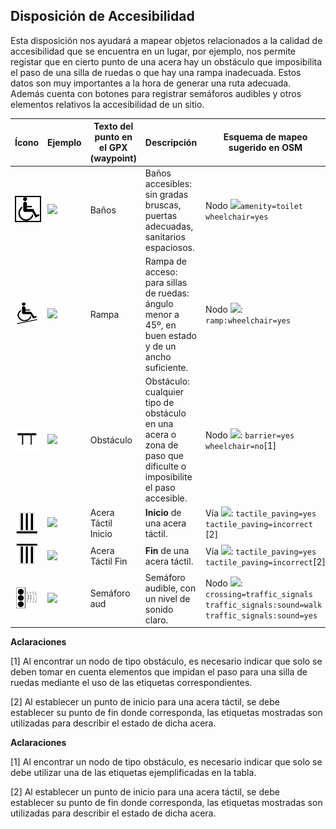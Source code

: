 ## Disposición de Accesibilidad
Esta disposición nos ayudará a mapear objetos relacionados a la calidad de accesibilidad que se encuentra en un lugar, por ejemplo, nos permite registar que en cierto punto de una acera hay un obstáculo que imposibilita el paso de una silla de ruedas o que hay una rampa inadecuada. Estos datos son muy importantes a la hora de generar una ruta adecuada. Además cuenta con botones para registrar semáforos audibles y otros elementos relativos la accesibilidad de un sitio.

| Ícono  |Ejemplo| Texto del punto en el GPX (waypoint)  | Descripción   | Esquema de mapeo sugerido en OSM   |
|--------|-------|---------------------------------------|---------------|------------------------------------|
|<img src="https://github.com/EmmanuelAB/Pruebas/blob/master/negros/ba%C3%B1os.png?raw=true" width="100" heigth="100" style="border: 2px solid black;">|<img src="https://upload.wikimedia.org/wikipedia/commons/thumb/6/6c/Handicap_toilet_2.jpg/1200px-Handicap_toilet_2.jpg" width="150" heigth="150"> | Baños |Baños accesibles: sin gradas bruscas, puertas adecuadas, sanitarios espaciosos.| Nodo ![](https://wiki.openstreetmap.org/w/images/2/20/Mf_node.svg)`amenity=toilet wheelchair=yes `| 
|<img src="https://github.com/EmmanuelAB/Pruebas/blob/master/negros/rampa.png?raw=true" width="100" heigth="100">|<img src="https://www.mobilitytoys.com/images/products/pvi%20ontrac.jpg" width="150" heigth="150"> | Rampa  | Rampa de acceso: para sillas de ruedas: ángulo menor a 45º, en buen estado y de un ancho suficiente.|Nodo ![](https://wiki.openstreetmap.org/w/images/2/20/Mf_node.svg): `ramp:wheelchair=yes`|
|<img src="https://github.com/EmmanuelAB/Pruebas/blob/master/negros/obstaculo.png?raw=true" width="100" heigth="100">|<img src="https://www.jacksons-fencing.co.uk/-/media/jacksons-products/timber/footpath--row/5888.jpg?mh=460&mw=690&hash=29B1C023A25AE85F6CCC985590743B4133B42F4D" width="250" heigth="250"> | Obstáculo  | Obstáculo: cualquier tipo de obstáculo en una acera o zona de paso que dificulte o imposibilite el paso accesible.  | Nodo ![](https://wiki.openstreetmap.org/w/images/2/20/Mf_node.svg): `barrier=yes wheelchair=no`[1]|
|<img src="https://github.com/EmmanuelAB/Pruebas/blob/master/negros/touch_inicio.png?raw=true" width="100" heigth="100">|<img src="https://i.pinimg.com/originals/ce/69/41/ce694120e62b69c2d1eb96372c56323d.jpg" width="75" heigth="75">|   Acera Táctil Inicio | **Inicio** de una acera táctil.| Vía ![](https://wiki.openstreetmap.org/w/images/0/0f/Mf_area.svg): `tactile_paving=yes tactile_paving=incorrect` [2]|
|<img src="https://github.com/EmmanuelAB/Pruebas/blob/master/negros/touch_fin.png?raw=true" width="100" heigth="100"> |<img src="https://i.pinimg.com/originals/ce/69/41/ce694120e62b69c2d1eb96372c56323d.jpg" width="75" heigth="75">|  Acera Táctil Fin | **Fin** de una acera táctil.  | Vía ![](https://wiki.openstreetmap.org/w/images/0/0f/Mf_area.svg): `tactile_paving=yes tactile_paving=incorrect`[2]|
|<img src="https://github.com/EmmanuelAB/Pruebas/blob/master/negros/semaforo.png?raw=true" width="100" heigth="100">|<img src="https://globalaccessibilitynews.com/files/2014/05/DSC_012.jpg" width="150" heigth="150">|  Semáforo aud  | Semáforo audible, con un nivel de sonido claro.|Nodo ![](https://wiki.openstreetmap.org/w/images/2/20/Mf_node.svg): ` crossing=traffic_signals  traffic_signals:sound=walk traffic_signals:sound=yes` |

**Aclaraciones**

[1] Al encontrar un nodo de tipo obstáculo, es necesario indicar que solo se deben tomar en cuenta elementos
que impidan el paso para una silla de ruedas mediante el uso de las etiquetas correspondientes.

[2] Al establecer un punto de inicio para una acera táctil, se debe establecer su punto de fin donde corresponda, las etiquetas mostradas son utilizadas para describir el estado de dicha acera.


**Aclaraciones**

[1] Al encontrar un nodo de tipo obstáculo, es necesario indicar que solo se debe utilizar una de las etiquetas ejemplificadas en la tabla.

[2] Al establecer un punto de inicio para una acera táctil, se debe establecer su punto de fin donde corresponda, las etiquetas mostradas son utilizadas para describir el estado de dicha acera.
